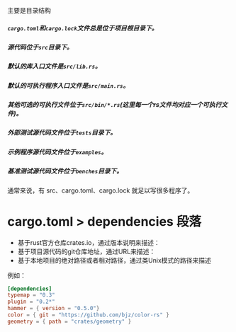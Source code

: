 主要是目录结构



##### `cargo.toml`和`cargo.lock`文件总是位于项目根目录下。

##### 源代码位于`src`目录下。

##### 默认的库入口文件是`src/lib.rs`。

##### 默认的可执行程序入口文件是`src/main.rs`。

##### 其他可选的可执行文件位于`src/bin/*.rs`(这里每一个rs文件均对应一个可执行文件)。

##### 外部测试源代码文件位于`tests`目录下。

##### 示例程序源代码文件位于`examples`。

##### 基准测试源代码文件位于`benches`目录下。



通常来说，有 src、cargo.toml、cargo.lock 就足以写很多程序了。



# cargo.toml > dependencies 段落

- 基于rust官方仓库crates.io，通过版本说明来描述：
- 基于项目源代码的git仓库地址，通过URL来描述：
- 基于本地项目的绝对路径或者相对路径，通过类Unix模式的路径来描述

例如：

``` TOML
[dependencies]
typemap = "0.3"
plugin = "0.2*"
hammer = { version = "0.5.0"}
color = { git = "https://github.com/bjz/color-rs" }
geometry = { path = "crates/geometry" }
```

